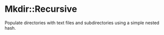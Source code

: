 
# Mkdir::Recursive

Populate directories with text files and subdirectories using a simple nested hash.

